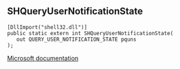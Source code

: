 ## SHQueryUserNotificationState

```
[DllImport("shell32.dll")]
public static extern int SHQueryUserNotificationState(
   out QUERY_USER_NOTIFICATION_STATE pquns
);
```

[Microsoft documentation](https://docs.microsoft.com/en-us/windows/win32/api/shlobj_core/nf-shlobj_core-shqueryusernotificationstate)
